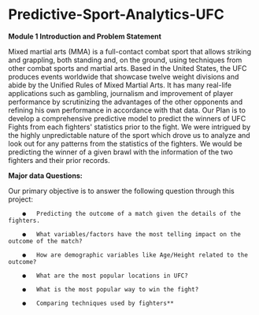 # Predictive-Sport-Analytics-UFC

**Module 1 Introduction and Problem Statement**

Mixed martial arts (MMA) is a full-contact combat sport that allows striking and grappling, both standing and, on the ground, using techniques from other combat sports and martial arts. Based in the United States, the UFC produces events worldwide that showcase twelve weight divisions and abide by the Unified Rules of Mixed Martial Arts. It has many real-life applications such as gambling, journalism and improvement of player performance by scrutinizing the advantages of the other opponents and refining his own performance in accordance with that data. Our Plan is to develop a comprehensive predictive model to predict the winners of UFC Fights from each fighters' statistics prior to the fight. We were intrigued by the highly unpredictable nature of the sport which drove us to analyze and look out for any patterns from the statistics of the fighters. We would be predicting the winner of a given brawl with the information of the two fighters and their prior records.

**Major data Questions:**

Our primary objective is to answer the following question through this project:

        ●	Predicting the outcome of a match given the details of the fighters.
        
        ●	What variables/factors have the most telling impact on the outcome of the match?
        
        ●	How are demographic variables like Age/Height related to the outcome?
        
        ●	What are the most popular locations in UFC?
        
        ●	What is the most popular way to win the fight?
        
        ●	Comparing techniques used by fighters**


